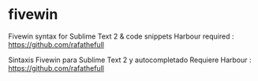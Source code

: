 fivewin
=======

Fivewin syntax for Sublime Text 2 &amp; code snippets
Harbour required :
https://github.com/rafathefull

Sintaxis Fivewin para Sublime Text 2 y autocompletado
Requiere Harbour :
https://github.com/rafathefull

